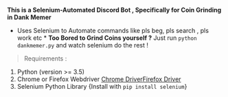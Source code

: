 **This is a Selenium-Automated Discord Bot , Specifically for Coin Grinding in Dank Memer**
* Uses Selenium to Automate commands like pls beg, pls search , pls work etc *
**Too Bored to Grind Coins yourself ?** Just run `python dankmemer.py` and watch selenium do the rest !
>Requirements :
1. Python (version >= 3.5)
2. Chrome or Firefox Webdriver [Chrome Driver](https://chromedriver.chromium.org/downloads)[Firefox Driver](https://github.com/mozilla/geckodriver/releases)
3. Selenium Python Library {Install with `pip install selenium`}


